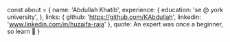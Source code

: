 const about = {
    name: 'Abdullah Khatib',
    experience: {
        education: 'se @ york university',
    },
    links: {
        github: 'https://github.com/KAbdullah',
        linkedin: 'www.linkedin.com/in/huzaifa-raja'
    },
    quote: An expert was once a beginner, so learn 🤙
}

<!--
**KAbdullah/KAbdullah** is a ✨ _special_ ✨ repository because its `README.md` (this file) appears on your GitHub profile.

Here are some ideas to get you started:

- 🔭 I’m currently working on ...
- 🌱 I’m currently learning ...
- 👯 I’m looking to collaborate on ...
- 🤔 I’m looking for help with ...
- 💬 Ask me about ...
- 📫 How to reach me: ...
- 😄 Pronouns: ...
- ⚡ Fun fact: ...
-->
